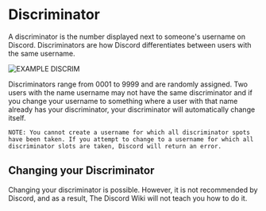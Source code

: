 <!-- TITLE: Discriminator -->
<!-- SUBTITLE: Information about Discord discriminators -->

# Discriminator
A discriminator is the number displayed next to someone's username on Discord. Discriminators are how Discord differentiates between users with the same username.

![EXAMPLE DISCRIM](http://i.thedrutribe.us/b19baba2.png)

Discriminators range from 0001 to 9999 and are randomly assigned. Two users with the name username may not have the same discriminator and if you change your username to something where a user with that name already has your discriminator, your discriminator will automatically change itself.

`NOTE: You cannot create a username for which all discriminator spots have been taken. If you attempt to change to a username for which all discriminator slots are taken, Discord will return an error.`

## Changing your Discriminator
Changing your discriminator is possible. However, it is not recommended by Discord, and as a result, The Discord Wiki will not teach you how to do it.